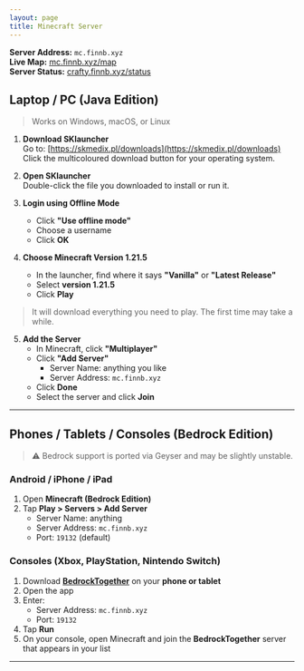 ```yaml
---
layout: page
title: Minecraft Server
---
```

**Server Address:** `mc.finnb.xyz`  
**Live Map:** [mc.finnb.xyz/map](https://mc.finnb.xyz/map)  
**Server Status:** [crafty.finnb.xyz/status](https://crafty.finnb.xyz/status)  

## Laptop / PC (Java Edition)

> Works on Windows, macOS, or Linux

1. **Download SKlauncher**  
   Go to: [https://skmedix.pl/downloads](https://skmedix.pl/downloads)  
   Click the multicoloured download button for your operating system.

2. **Open SKlauncher**  
   Double-click the file you downloaded to install or run it.

3. **Login using Offline Mode**  
   - Click **"Use offline mode"**
   - Choose a username
   - Click **OK**

4. **Choose Minecraft Version 1.21.5**  
   - In the launcher, find where it says **"Vanilla"** or **"Latest Release"**
   - Select **version 1.21.5**
   - Click **Play**

> It will download everything you need to play. The first time may take a while.

5. **Add the Server**
   - In Minecraft, click **"Multiplayer"**
   - Click **"Add Server"**
     - Server Name: anything you like
     - Server Address: `mc.finnb.xyz`
   - Click **Done**
   - Select the server and click **Join**

---

## Phones / Tablets / Consoles (Bedrock Edition)

> ⚠️ Bedrock support is ported via Geyser and may be slightly unstable.

### Android / iPhone / iPad

1. Open **Minecraft (Bedrock Edition)**
2. Tap **Play > Servers > Add Server**
   - Server Name: anything
   - Server Address: `mc.finnb.xyz`
   - Port: `19132` (default)

### Consoles (Xbox, PlayStation, Nintendo Switch)

1. Download [**BedrockTogether**](https://apps.apple.com/au/app/bedrocktogether/id1534593376) on your **phone or tablet**
2. Open the app
3. Enter:
   - Server Address: `mc.finnb.xyz`
   - Port: `19132`
4. Tap **Run**
5. On your console, open Minecraft and join the **BedrockTogether** server that appears in your list

---
 
